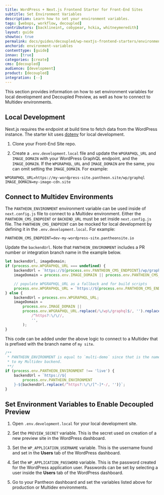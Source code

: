 ```yaml
---
title: WordPress + Next.js Frontend Starter for Front-End Sites
subtitle: Set Environment Variables
description: Learn how to set your environment variables.
tags: [webops, workflow, decoupled]
contributors: [backlineint, cobypear, hckia, whitneymeredith]
layout: guide
showtoc: true
permalink: docs/guides/decoupled/wp-nextjs-frontend-starters/environment-variables
anchorid: environment-variables
contenttype: [guide]
innav: [true]
categories: [create]
cms: [decoupled]
audience: [development]
product: [decoupled]
integration: [--]
---
```


This section provides information on how to set environment variables for local development and Decoupled Preview, as well as how to connect to Multidev environments.

## Local Development

Next.js requires the endpoint at build time to fetch data from the WordPress instance. The starter kit uses [dotenv](https://www.npmjs.com/package/dotenv) for local development.

1. Clone your Front-End Site repo.

1. Create a `.env.development.local` file and update the `WPGRAPHQL_URL` and `IMAGE_DOMAIN` with your WordPress GraphQL endpoint, and the `IMAGE_DOMAIN`. If the `WPGRAPHQL_URL` and `IMAGE_DOMAIN` are the same, you can omit setting the `IMAGE_DOMAIN`. For example:

```bash{promptUser: user}
WPGRAPHQL_URL=https://my-wordpress-site.pantheon.site/wp/graphql
IMAGE_DOMAIN=my-image-cdn.site
```

## Connect to Multidev Environments

The `PANTHEON_ENVIRONMENT` environment variable can be used inside of `next.config.js` file to connect to a Multidev environment. Either the `PANTHEON_CMS_ENDPOINT` or `BACKEND_URL` must be set inside `next.config.js` file. The `PANTHEON_CMS_ENDPOINT` can be mocked for local development by defining it in the `.env.development.local`. For example:

```bash{promptUser: user}
PANTHEON_CMS_ENDPOINT=dev-my-wordpress-site.pantheonsite.io
```

Update the `backendUrl`. Note that `PANTHEON_ENVIRONMENT` includes a PR number or integration branch name in the example below.

```js
let backendUrl, imageDomain;
if (process.env.WPGRAPHQL_URL === undefined) {
	backendUrl = `https://${process.env.PANTHEON_CMS_ENDPOINT}/wp/graphql`;
	imageDomain = process.env.IMAGE_DOMAIN || process.env.PANTHEON_CMS_ENDPOINT;

	// populate WPGRAPHQL_URL as a fallback and for build scripts
	process.env.WPGRAPHQL_URL = `https://${process.env.PANTHEON_CMS_ENDPOINT}/wp/graphql`;
} else {
	backendUrl = process.env.WPGRAPHQL_URL;
	imageDomain =
		process.env.IMAGE_DOMAIN ||
		process.env.WPGRAPHQL_URL.replace(/\/wp\/graphql$/, '').replace(
			/^https?:\/\//,
			'',
		);
}
```

This code can be added under the above logic to connect to a Multidev that is
prefixed with the branch name of `my site`.

```js
/**
 * PANTHEON_ENVIRONMENT is equal to `multi-demo` since that is the name of my branch. I will use this variable to create a `backendUrl` which points
 * to my Multidev backend.
 **/
if (process.env.PANTHEON_ENVIRONMENT !== 'live') {
	backendUrl = `https://${
		process.env.PANTHEON_ENVIRONMENT
	}-${backendUrl.replace(/^https?:\/\/[^-]*-/, '')}`;
}
```

## Set Environment Variables to Enable Decoupled Preview

1. Open `.env.development.local` for your local development site.

1. Set the `PREVIEW_SECRET` variable. This is the secret used on creation of a new preview site in the WordPress dashboard.

1. Set the `WP_APPLICATION_USERNAME` variable. This is the username found and set in the **Users** tab of the WordPress dashboard.

1. Set the `WP_APPLICATION_PASSWORD` variable. This is the password created for the WordPress application user. Passwords can be set by selecting a user inside the **Users** tab of the WordPress dashboard.

1. Go to your Pantheon dashboard and set the variables listed above for production or Multidev environments.